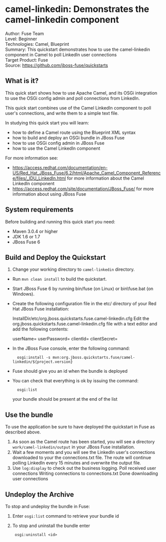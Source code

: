 camel-linkedin: Demonstrates the camel-linkedin component
======================================================
Author: Fuse Team  
Level: Beginner  
Technologies: Camel, Blueprint  
Summary: This quickstart demonstrates how to use the camel-linkedin component in Camel to poll LinkedIn user connections  
Target Product: Fuse  
Source: <https://github.com/jboss-fuse/quickstarts>  



What is it?
-----------

This quick start shows how to use Apache Camel, and its OSGi integration to use the OSGi config admin and poll connections from LinkedIn.

This quick start combines use of the Camel LinkedIn component to poll user's connections, and write them to a simple text file.

In studying this quick start you will learn:

* how to define a Camel route using the Blueprint XML syntax
* how to build and deploy an OSGi bundle in JBoss Fuse
* how to use OSGi config admin in JBoss Fuse
* how to use the Camel LinkedIn component

For more information see:

* https://access.redhat.com/documentation/en-US/Red_Hat_JBoss_Fuse/6.2/html/Apache_Camel_Component_Reference/files/_IDU_LinkedIn.html for more information about the Camel LinkedIn component
* https://access.redhat.com/site/documentation/JBoss_Fuse/ for more information about using JBoss Fuse

System requirements
-------------------

Before building and running this quick start you need:

* Maven 3.0.4 or higher
* JDK 1.6 or 1.7
* JBoss Fuse 6

Build and Deploy the Quickstart
-------------------------

1. Change your working directory to `camel-linkedin` directory.
* Run `mvn clean install` to build the quickstart.
* Start JBoss Fuse 6 by running bin/fuse (on Linux) or bin\fuse.bat (on Windows).
* Create the following configuration file in the etc/ directory of your Red Hat JBoss Fuse installation:

  InstallDir/etc/org.jboss.quickstarts.fuse.camel-linkedin.cfg
  Edit the org.jboss.quickstarts.fuse.camel-linkedin.cfg file with a text editor and add the following contents:

  userName=<LinkedIn account user name>
  userPassword=<LinkedIn account password>
  clientId=<LinkedIn client id>
  clientSecret=<LinkedIn client secret>

* In the JBoss Fuse console, enter the following command:

        osgi:install -s mvn:org.jboss.quickstarts.fuse/camel-linkedin/${project.version}

* Fuse should give you an id when the bundle is deployed

* You can check that everything is ok by issuing  the command:

        osgi:list
   your bundle should be present at the end of the list


Use the bundle
---------------------

To use the application be sure to have deployed the quickstart in Fuse as described above. 

1. As soon as the Camel route has been started, you will see a directory `work/camel-linkedin/output` in your JBoss Fuse installation.
2. Wait a few moments and you will see the LinkedIn user's connections downloaded to your the connections.txt file.
The route will continue polling LinkedIn every 15 minutes and overwrite the output file.
3. Use `log:display` to check out the business logging.
        Poll received <n> user connections
        Writing connections to connections.txt
        Done downloading user connections

Undeploy the Archive
--------------------

To stop and undeploy the bundle in Fuse:

1. Enter `osgi:list` command to retrieve your bundle id
2. To stop and uninstall the bundle enter

        osgi:uninstall <id>
